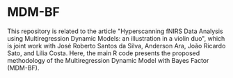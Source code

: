 # MDM-BF

This repository is related to the article "Hyperscanning fNIRS Data Analysis using Multiregression Dynamic Models: an illustration in a violin duo", which is joint work with José Roberto Santos da Silva, Anderson Ara, João Ricardo Sato, and Lilia Costa. Here, the main R code presents the proposed methodology of the Multiregression Dynamic Model with Bayes Factor (MDM-BF).
